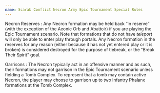 ```yaml
---
name: Scarab Conflict Necron Army Epic Tournament Special Rules
---
```

Necron Reserves
: Any Necron formation may be held back <q>in reserve</q> (with the exception of the Aeonic Orb and Abattoir) if you are playing the Epic Tournament scenario. Note that formations that do not have _teleport_ will only be able to enter play through portals. Any Necron formation in the reserves for any reason (either because it has not yet entered play or it is broken) is considered destroyed for the purpose of tiebreak, or the <q>Break Their Spirit</q> goal.

Garrisons
: The Necron typically act in an offensive manner and as such, their formations may not garrison in the Epic Tournament scenario unless fielding a Tomb Complex. To represent that a tomb may contain active Necron, the player may choose to garrison up to two Infantry Phalanx formations at the Tomb Complex.